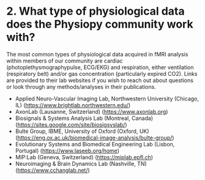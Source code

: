 # 2. What type of physiological data does the Physiopy community work with?

The most common types of physiological data acquired in fMRI analysis within members of our community are cardiac (photoplethysmographypulse, ECG/EKG) and respiration, either ventilation (respiratory belt) and/or gas concentration (particularly expired CO2). Links are provided to their lab websites if you wish to reach out about questions or look through any methods/analyses in their publications.

* Applied Neuro-Vascular Imaging Lab, Northwestern University (Chicago, IL) (https://www.brightlab.northwestern.edu/)
* AxonLab (Lausanne, Switzerland) (https://www.axonlab.org)
* Biosignals & Systems Analysis Lab (Montreal, Canada) (https://sites.google.com/site/biosigsyslab/)
* Bulte Group, IBME, University of Oxford (Oxford, UK) (https://eng.ox.ac.uk/biomedical-image-analysis/bulte-group/) 
* Evolutionary Systems and Biomedical Engineering Lab (Lisbon, Portugal) (https://www.laseeb.org/home) 
* MIP:Lab (Geneva, Switzerland) (https://miplab.epfl.ch) 
* Neuroimaging & Brain Dynamics Lab (Nashville, TN) (https://www.cchanglab.net/) 
